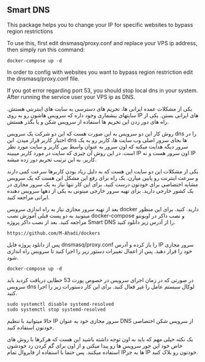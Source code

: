 ## Smart DNS
This package helps you to change your IP for specific websites to bypass region restrictions

To use this, first edit dnsmasq/proxy.conf and replace your VPS ip address, then simply run this command:

```
docker-compose up -d
```

In order to config with websites you want to bypass region restriction edit the dnsmasq/proxy.conf file.

If you got error regarding port 53, you should stop local dns in your system. After running the service user your VPS ip as DNS.

یکی از مشکلات عمده ایرانی ها، تحریم های دسترسی به سایت های اینترنتی هستش. سایتهای بیشماری وجود داره که سرویس هاشون رو به روی IP های ایرانی بستن. یکی از راه های دور زدن این تحریم ها استفاده از سرویس شکن و یا بگذر هستش.

روش کار این دو سرویس به این صورت هست که این دو شرکت یک سرویس dns را در اختیار کاربر قرار میدن. این dns ها بجای سرور اصلی وب سایت ها، کاربر رو به یک سرور دیگه هدایت میکنه که اون سرور به عنوان واسط بین کاربر و سایت مورد نظر است. در این روش آن چیزی که سایت در مورد کاربر میبینه IP اون سرور هست و نه IP کاربر. به این ترتیب تحریم دور زده میشه.

یکی از مشکلات این دو سایت این هست که به دلیل زیاد بودن کاربرها سرعت کمی دارند و سرعت اینترنت رو پایین میارن. یک راه برای رفع این مشکل این هست که یک سرویس مشابه اختصاصی برای خودتون درست کنید. برای این کار تنها نیاز به یک سرور مجازی در یک کشور خارجی دارید. برای تهیه سرور خارجی میتونی به یکی از دهها سرویس دهنده ایرانی مراجعه کنید.

بعد از تهیه سرور مجازی نیاز به راه اندازی سرویس docker دارید. کنید. برای این منظور میتونید به دو پست قبلی آموزش نصب docker-compose و نصب داکر در اوبونتو مراجعه کنید. بعد از نصب داکر پروژه Smart DNS را از آدرس زیر دانلود کنید.
```
https://github.com/M-Ahadi/dockers
```
پس از دانلود پروژه فایل dnsmasq/proxy.conf را باز کرده و آدرس IP سرور مجازی خود را قرار دهید. پس از اعمال تغییرات دستور زیر را اجرا کنید تا سرویس راه اندازی شود.
```
docker-compose up -d
```
در صورتی که در زمان اجرای سرویس در خصوص پورت 53 خطایی دریافت کردید باید سرویس dns لوکال سیستم عامل را غیر فعال کنید. برای این کار دستورات زیر را اجرا کنید.
```
sudo systemctl disable systemd-resolved
sudo systemctl stop systemd-resolved
```
حالا میتوانید با تنظیم IP سرور مجازی خود به عنوان DNS از سرویس شکن اختصاصی خودتون استفاده کنید.

یک نکته خیلی مهم که باید به اون توجه داشته باشید این هست که هرکرها با روش های خاص خود این جور سرویس ها رو پیدا میکنن و از اون برای گم کردن رد خودشون استفاده میکنند. پس حتما با استفاده از فایروال تمام IPها به جز IP خودتون رو بلاک کنید.
